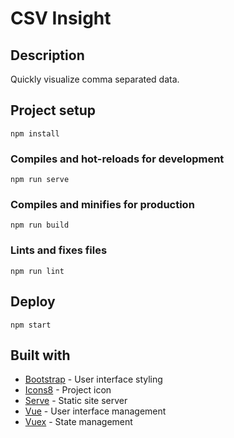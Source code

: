 # CSV Insight

## Description

Quickly visualize comma separated data.

## Project setup
```
npm install
```

### Compiles and hot-reloads for development
```
npm run serve
```

### Compiles and minifies for production
```
npm run build
```

### Lints and fixes files
```
npm run lint
```

## Deploy
```
npm start
```

## Built with

- [Bootstrap](https://getbootstrap.com) - User interface styling
- [Icons8](https://icons8.com/) - Project icon
- [Serve](https://github.com/zeit/serve#readme) - Static site server
- [Vue](https://vuejs.org/) - User interface management
- [Vuex](https://vuex.vuejs.org/) - State management
